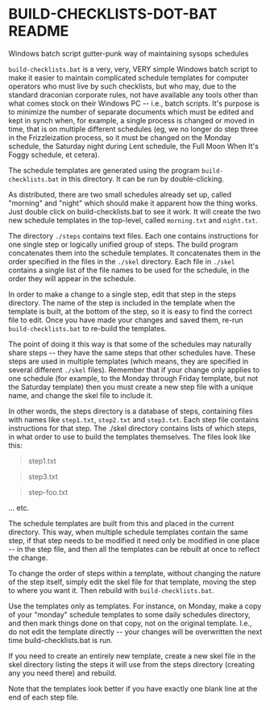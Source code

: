 # BUILD-CHECKLISTS-DOT-BAT README

Windows batch script gutter-punk way of maintaining sysops schedules

`build-checklists.bat` is a very, very, VERY simple Windows batch
script to make it easier to maintain complicated schedule templates
for computer operators who must live by such checklists, but who may,
due to the standard draconian corporate rules, not have available any
tools other than what comes stock on their Windows PC -- i.e., batch
scripts.  It's purpose is to minimize the number of separate documents
which must be edited and kept in synch when, for example, a single
process is changed or moved in time, that is on multiple different
schedules (eg, we no longer do step three in the Frizzleization
process, so it must be changed on the Monday schedule, the Saturday
night during Lent schedule, the Full Moon When It's Foggy schedule, et
cetera).

The schedule templates are generated using the program
`build-checklists.bat` in this directory.  It can be run by
double-clicking.

As distributed, there are two small schedules already set up, called
"morning" and "night" which should make it apparent how the thing
works.  Just double click on build-checklists.bat to see it work.  It
will create the two new schedule templates in the top-level, called
`morning.txt` and `night.txt`.

The directory `./steps` contains text files.  Each one contains
instructions for one single step or logically unified group of steps.
The build program concatenates them into the schedule templates.  It
concatenates them in the order specified in the files in the `./skel`
directory.  Each file in `./skel` contains a single list of the file
names to be used for the schedule, in the order they will appear in
the schedule.

In order to make a change to a single step, edit that step in the
steps directory.  The name of the step is included in the template
when the template is built, at the bottom of the step, so it is easy
to find the correct file to edit.  Once you have made your changes and
saved them, re-run `build-checklists.bat` to re-build the templates.

The point of doing it this way is that some of the schedules may
naturally share steps -- they have the same steps that other schedules
have.  These steps are used in multiple templates (which means, they
are specified in several different `./skel` files).  Remember that if
your change only applies to one schedule (for example, to the Monday
through Friday template, but not the Saturday template) then you must
create a new step file with a unique name, and change the skel file to
include it.

In other words, the steps directory is a database of steps, containing
files with names like `step1.txt`, `step2.txt` and `step3.txt`.  Each
step file contains instructions for that step.  The ./skel directory
contains lists of which steps, in what order to use to build the
templates themselves.  The files look like this:

> step1.txt

> step3.txt

> step-foo.txt

... etc.

The schedule templates are built from this and placed in the current
directory.  This way, when multiple schedule templates contain the
same step, if that step needs to be modified it need only be modified
in one place -- in the step file, and then all the templates can be
rebuilt at once to reflect the change.

To change the order of steps within a template, without changing the
nature of the step itself, simply edit the skel file for that
template, moving the step to where you want it.  Then rebuild with
`build-checklists.bat`. 

Use the templates only as templates.  For instance, on Monday, make a
copy of your "monday" schedule templates to some daily schedules
directory, and then mark things done on that copy, not on the original
template.  I.e., do not edit the template directly -- your changes
will be overwritten the next time build-checklists.bat is run.

If you need to create an entirely new template, create a new skel file
in the skel directory listing the steps it will use from the steps
directory (creating any you need there) and rebuild.

Note that the templates look better if you have exactly one blank line
at the end of each step file.
